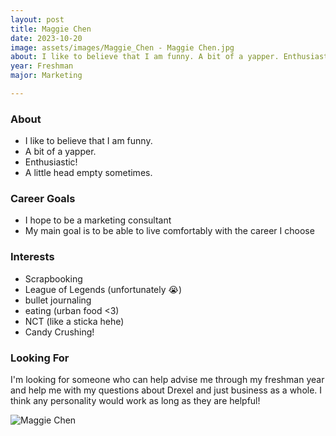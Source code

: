 ```yaml
---
layout: post
title: Maggie Chen 
date: 2023-10-20
image: assets/images/Maggie_Chen - Maggie Chen.jpg
about: I like to believe that I am funny. A bit of a yapper. Enthusiastic! A little head empty sometimes.
year: Freshman
major: Marketing

---
```


### About

- I like to believe that I am funny. 
- A bit of a yapper.
- Enthusiastic!
- A little head empty sometimes.

### Career Goals

- I hope to be a marketing consultant 
- My main goal is to be able to live comfortably with the career I choose

### Interests

- Scrapbooking
- League of Legends (unfortunately 😭)
- bullet journaling 
- eating (urban food <3)
- NCT (like a sticka hehe)
- Candy Crushing!

### Looking For

I'm looking for someone who can help advise me through my freshman year and help me with my questions about Drexel and just business as a whole. I think any personality would work as long as they are helpful!

<div class="text-center my-5">
    <img src="https://sase-drexel.github.io/mentorship-2023/assets/images/Maggie_Chen - Maggie Chen.jpg" alt="Maggie Chen" class="rounded post-img" />
</div>
